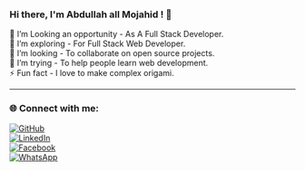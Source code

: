 ### Hi there, I'm Abdullah all Mojahid ! 👋

🔭 I’m Looking an opportunity - As A Full Stack Developer.  
🌱 I’m exploring - For Full Stack Web Developer.  
👯 I’m looking - To collaborate on open source projects.  
🤔 I’m trying - To help people learn web development.  
⚡ Fun fact - I love to make complex origami.  

---

### 🌐 Connect with me:
[![GitHub](https://img.shields.io/badge/GitHub-000?style=for-the-badge&logo=github)](https://github.com/mojahidmamu)  
[![LinkedIn](https://img.shields.io/badge/LinkedIn-0077B5?style=for-the-badge&logo=linkedin)](https://www.linkedin.com/feed/)  
[![Facebook](https://img.shields.io/badge/Facebook-1877F2?style=for-the-badge&logo=facebook&logoColor=white)](https://www.facebook.com/abdullah.all.mojahid.2024)  
[![WhatsApp](https://img.shields.io/badge/WhatsApp-25D366?style=for-the-badge&logo=whatsapp&logoColor=white)](https://wa.me/8801844797780)

